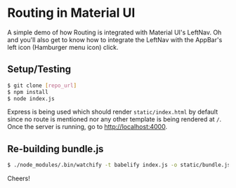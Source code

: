 # Routing in Material UI

A simple demo of how Routing is integrated with Material UI's LeftNav. Oh and
you'll also get to know how to integrate the LeftNav with the AppBar's
left icon (Hamburger menu icon) click.

## Setup/Testing

```bash
$ git clone [repo_url]
$ npm install
$ node index.js
```

Express is being used which should render `static/index.html` by default since
no route is mentioned nor any other template is being rendered at `/`. Once the
server is running, go to [http://localhost:4000](http://localhost:4000).

## Re-building bundle.js

```bash
$ ./node_modules/.bin/watchify -t babelify index.js -o static/bundle.js
```

Cheers!
